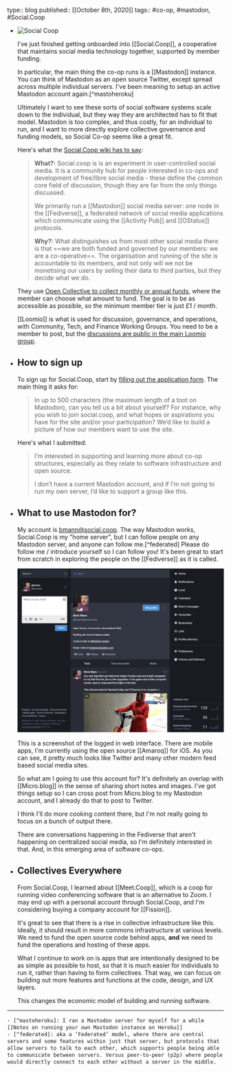 type:: blog
published:: [[October 8th, 2020]]
tags:: #co-op, #mastodon, #Social.Coop

- ![Social Coop](..assets/2020/10/socialcoop.png )
  
  I've just finished getting onboarded into [[Social.Coop]], a cooperative that maintains social media technology together, supported by member funding.
  
  In particular, the main thing the co-op runs is a [[Mastodon]] instance. You can think of Mastodon as an open source Twitter, except spread across multiple individual servers. I've been meaning to setup an active Mastodon account again.[^mastoheroku]
  
  Ultimately I want to see these sorts of social software systems scale down to the individual, but they way they are architected has to fit that model. Mastodon is too complex, and thus costly, for an individual to run, and I want to more directly explore collective governance and funding models, so Social Co-op seems like a great fit.
  
  Here's what the [Social.Coop wiki has to say](https://wiki.social.coop/home.html):
  
  > **What?:** Social.coop is is an experiment in user-controlled social media. It is a community hub for people interested in co-ops and development of free/libre social media - these define the common core field of discussion, though they are far from the only things discussed.
  >
  >We primarily run a [[Mastodon]] social media server: one node in the [[Fediverse]], a federated network of social media applications which communicate using the [[Activity Pub]] and [[OStatus]] protocols.
  >
  > **Why?:** What distinguishes us from most other social media there is that ==we are both funded and governed by our members: we are a co-operative==. The organisation and running of the site is accountable to its members, and not only will we not be monetising our users by selling their data to third parties, but they decide what we do.
  
  They use [Open Collective to collect monthly or annual funds](https://opencollective.com/socialcoop), where the member can choose what amount to fund. The goal is to be as accessible as possible, so the minimum member tier is just £1 / month.
  
  [[Loomio]] is what is used for discussion, governance, and operations, with Community, Tech, and Finance Working Groups. You need to be a member to post, but the [discussions are public in the main Loomio group](https://www.loomio.org/socialcoop/).
- ## How to sign up
  
  To sign up for Social.Coop, start by [filling out the application form](https://wiki.social.coop/registration-form.html). The main thing it asks for:
  
  > In up to 500 characters (the maximum length of a toot on Mastodon), can you tell us a bit about yourself? For instance, why you wish to join social.coop, and what hopes or aspirations you have for the site and/or your participation? We’d like to build a picture of how our members want to use the site.
  
  Here's what I submitted:
  
  > I’m interested in supporting and learning more about co-op structures, especially as they relate to software infrastructure and open source.
  > 
  > I don’t have a current Mastodon account, and if I’m not going to run my own server, I’d like to support a group like this.
- ## What to use Mastodon for?
  
  My account is [bmann@social.coop](https://social.coop/@bmann). The way Mastodon works, Social.Coop is my "home server", but I can follow people on any Mastodon server, and anyone can follow me.[^federated] Please do follow me / introduce yourself so I can follow you! It's been great to start from scratch in exploring the people on the [[Fediverse]] as it is called.
  
  ![](../assets/2020/10/mastodon-bmann-screenshot.png)
  
  This is a screenshot of the logged in web interface. There are mobile apps, I'm currently using the open source [[Amaroq]] for iOS. As you can see, it pretty much looks like Twitter and many other modern feed based social media sites.
  
  So what am I going to use this account for? It's definitely an overlap with [[Micro.blog]] in the sense of sharing short notes and images. I've got things setup so I can cross post from Micro.blog to my Mastodon account, and I already do that to post to Twitter.
  
  I think I'll do more cooking content there, but I'm not really going to focus on a bunch of output there.
  
  There are conversations happening in the Fediverse that aren't happening on centralized social media, so I'm definitely interested in that. And, in this emerging area of software co-ops.
- ## Collectives Everywhere
  
  From Social.Coop, I learned about [[Meet.Coop]], which is a coop for running video conferencing software that is an alternative to Zoom. I may end up with a personal account through Social.Coop, and I'm considering buying a company account for [[Fission]].
  
  It's great to see that there is a rise in collective infrastructure like this. Ideally, it should result in more commons infrastructure at various levels. We need to fund the open source code behind apps, **and** we need to fund the operations and hosting of these apps.
  
  What I continue to work on is apps that are intentionally designed to be as simple as possible to host, so that it is much easier for individuals to run it, rather than having to form collectives. That way, we can focus on building out more features and functions at the code, design, and UX layers.
  
  This changes the economic model of building and running software.
- ---
	- [^mastoheroku]: I ran a Mastodon server for myself for a while [[Notes on running your own Mastodon instance on Heroku]]
	- [^federated]: aka a ‘Federated’ model, where there are central servers and some features within just that server, but protocols that allow servers to talk to each other, which supports people being able to communicate between servers. Versus peer-to-peer (p2p) where people would directly connect to each other without a server in the middle.